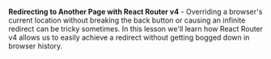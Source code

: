 **Redirecting to Another Page with React Router v4** - Overriding a browser's current location without breaking the back button or causing an infinite redirect can be tricky sometimes.  In this lesson we'll learn how React Router v4 allows us to easily achieve a redirect without getting bogged down in browser history.

